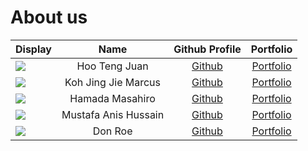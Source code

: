 # About us

Display |     Name      | Github Profile | Portfolio 
--------|:-------------:|:--------------:|:---------:
![](https://via.placeholder.com/100.png?text=Photo) | Hoo Teng Juan       | [Github](https://github.com/) | [Portfolio](docs/team/johndoe.md)
![](https://via.placeholder.com/100.png?text=Photo) | Koh Jing Jie Marcus | [Github](https://github.com/) | [Portfolio](docs/team/johndoe.md)
![](https://via.placeholder.com/100.png?text=Photo) | Hamada Masahiro     | [Github](https://github.com/) | [Portfolio](docs/team/johndoe.md)
![](https://via.placeholder.com/100.png?text=Photo) | Mustafa Anis Hussain| [Github](https://github.com/) | [Portfolio](docs/team/johndoe.md)
![](https://via.placeholder.com/100.png?text=Photo) |    Don Roe          | [Github](https://github.com/) | [Portfolio](docs/team/johndoe.md)
